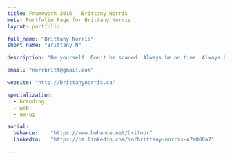 ```yaml
---
title: Framework 2016 - Brittany Norris
meta: Portfolio Page for Brittany Norris
layout: portfolio

full_name: "Brittany Norris"
short_name: "Brittany N"

description: "Be yourself. Don't be scared. Always be on time. Always be polite. I am a designer with a background in business marketing. I am your solution and the differential edge you’ve been looking for. Thank You and Enjoy."

email: "norrbritt@gmail.com"

website: "http://brittanynorris.ca"

specialization:
  - branding
  - web
  - ux-ui

social:
  behance:    "https://www.behance.net/britnor"
  linkedin:   "https://ca.linkedin.com/in/brittany-norris-a7a800a7"

---
```

